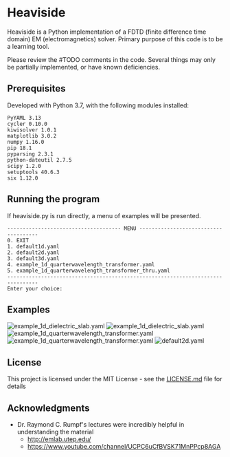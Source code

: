 # Heaviside

Heaviside is a Python implementation of a FDTD (finite difference time domain) EM (electromagnetics) solver. Primary purpose of this code is to be a learning tool.

Please review the #TODO comments in the code.  Several things may only be partially implemented, or have known deficiencies.

## Prerequisites

Developed with Python 3.7, with the following modules installed:
```
PyYAML 3.13
cycler 0.10.0
kiwisolver 1.0.1
matplotlib 3.0.2
numpy 1.16.0
pip 18.1
pyparsing 2.3.1
python-dateutil	2.7.5
scipy 1.2.0
setuptools 40.6.3
six 1.12.0
```

## Running the program

If heaviside.py is run directly, a menu of examples will be presented.

```
------------------------------------- MENU -------------------------------------
0. EXIT
1. default1d.yaml
2. default2d.yaml
3. default3d.yaml
4. example_1d_quarterwavelength_transformer.yaml
5. example_1d_quarterwavelength_transformer_thru.yaml
--------------------------------------------------------------------------------
Enter your choice: 
```

## Examples
![example_1d_dielectric_slab.yaml](doc/example_1d_dielectric_slab_eh.gif])
![example_1d_dielectric_slab.yaml](doc/example_1d_dielectric_slab_fft.gif])
![example_1d_quarterwavelength_transformer.yaml](doc/example_1d_dielectric_slab_eh.gif])
![example_1d_quarterwavelength_transformer.yaml](doc/example_1d_dielectric_slab_fft.gif])
![default2d.yaml](doc/default2d.gif])

## License

This project is licensed under the MIT License - see the [LICENSE.md](LICENSE.md) file for details

## Acknowledgments

* Dr. Raymond C. Rumpf's lectures were incredibly helpful in understanding the material
  * http://emlab.utep.edu/
  * https://www.youtube.com/channel/UCPC6uCfBVSK71MnPPcp8AGA 
